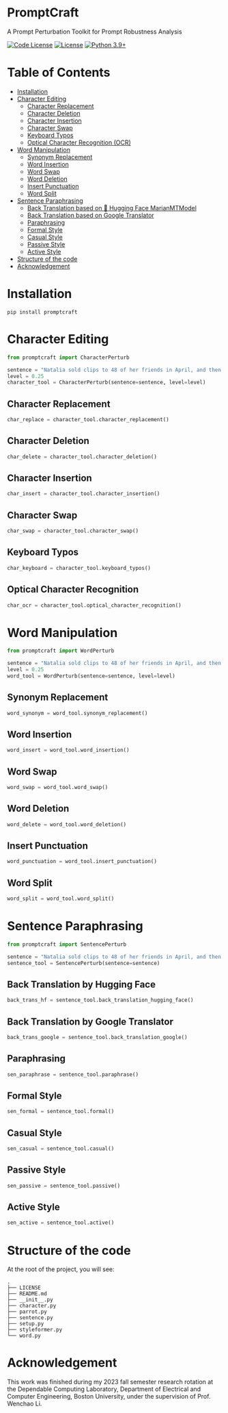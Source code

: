 # PromptCraft
A Prompt Perturbation Toolkit for Prompt Robustness Analysis

[![Code License](https://img.shields.io/badge/Code%20License-MIT-green.svg)](CODE_LICENSE)
[![License](https://img.shields.io/badge/Running%20on-CPU-red.svg)](https://github.com/SuperBruceJia/promptcraft)
[![Python 3.9+](https://img.shields.io/badge/python-3.9+-blue.svg)](https://www.python.org/downloads/release/python-390/)

# Table of Contents
- [Installation](#Installation)
- [Character Editing](#Character-Editing)
  - [Character Replacement](#Character-Replacement)
  - [Character Deletion](#Character-Deletion)
  - [Character Insertion](#Character-Insertion)
  - [Character Swap](#Character-Swap)
  - [Keyboard Typos](#Keyboard-Typos)
  - [Optical Character Recognition (OCR)](#Optical-Character-Recognition)
- [Word Manipulation](#Word-Manipulation)
  - [Synonym Replacement](#Synonym-Replacement)
  - [Word Insertion](#Word-Insertion)
  - [Word Swap](#Word-Swap)
  - [Word Deletion](#Word-Deletion)
  - [Insert Punctuation](#Insert-Punctuation)
  - [Word Split](#Word-Split)
- [Sentence Paraphrasing](#Sentence-Paraphrasing)
  - [Back Translation based on 🤗 Hugging Face MarianMTModel](#Back-Translation-by-Hugging-Face)
  - [Back Translation based on Google Translator](#Back-Translation-by-Google-Translator)
  - [Paraphrasing](#Paraphrasing)
  - [Formal Style](#Formal-Style)
  - [Casual Style](#Casual-Style)
  - [Passive Style](#Passive-Style)
  - [Active Style](#Active-Style)
- [Structure of the code](#Structure-of-the-code)
- [Acknowledgement](#Acknowledgement)

# Installation
```shell
pip install promptcraft
```

# Character Editing
```python
from promptcraft import CharacterPerturb

sentence = "Natalia sold clips to 48 of her friends in April, and then she sold half as many clips in May."
level = 0.25
character_tool = CharacterPerturb(sentence=sentence, level=level)
```
## Character Replacement
```python
char_replace = character_tool.character_replacement()
```
## Character Deletion
```python
char_delete = character_tool.character_deletion()
```
## Character Insertion
```python
char_insert = character_tool.character_insertion()
```
## Character Swap
```python
char_swap = character_tool.character_swap()
```
## Keyboard Typos
```python
char_keyboard = character_tool.keyboard_typos()
```
## Optical Character Recognition
```python
char_ocr = character_tool.optical_character_recognition()
```
# Word Manipulation
```python
from promptcraft import WordPerturb

sentence = "Natalia sold clips to 48 of her friends in April, and then she sold half as many clips in May."
level = 0.25
word_tool = WordPerturb(sentence=sentence, level=level)
```
## Synonym Replacement
```python
word_synonym = word_tool.synonym_replacement()
```
## Word Insertion
```python
word_insert = word_tool.word_insertion()
```
## Word Swap
```python
word_swap = word_tool.word_swap()
```
## Word Deletion
```python
word_delete = word_tool.word_deletion()
```
## Insert Punctuation
```python
word_punctuation = word_tool.insert_punctuation()
```
## Word Split
```python
word_split = word_tool.word_split()
```

# Sentence Paraphrasing
```python
from promptcraft import SentencePerturb

sentence = "Natalia sold clips to 48 of her friends in April, and then she sold half as many clips in May."
sentence_tool = SentencePerturb(sentence=sentence)
```
## Back Translation by Hugging Face
```python
back_trans_hf = sentence_tool.back_translation_hugging_face()
```
## Back Translation by Google Translator
```python
back_trans_google = sentence_tool.back_translation_google()
```
## Paraphrasing
```python
sen_paraphrase = sentence_tool.paraphrase()
```
## Formal Style
```python
sen_formal = sentence_tool.formal()
```
## Casual Style
```python
sen_casual = sentence_tool.casual()
```
## Passive Style
```python
sen_passive = sentence_tool.passive()
```
## Active Style
```python
sen_active = sentence_tool.active()
```

# Structure of the code
At the root of the project, you will see:
```text
.
├── LICENSE
├── README.md
├── __init__.py
├── character.py
├── parrot.py
├── sentence.py
├── setup.py
├── styleformer.py
└── word.py
```

# Acknowledgement
This work was finished during my 2023 fall semester research rotation
at the Dependable Computing Laboratory, Department of Electrical and Computer Engineering,
Boston University, under the supervision of Prof. Wenchao Li.

